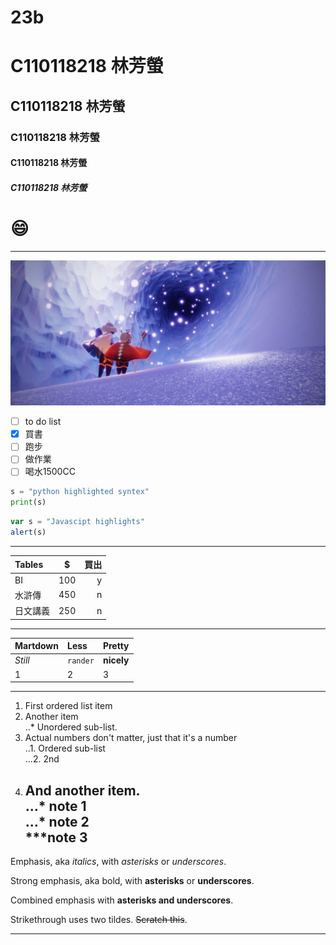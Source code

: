 # 23b
# C110118218 林芳螢
## C110118218 林芳螢
### C110118218 林芳螢
#### C110118218 林芳螢
##### C110118218 林芳螢

# 😄 

-----

![ice](ice.jpg "ice")

- [ ] to do list
- [x] 買書
- [ ] 跑步
- [ ] 做作業
- [ ] 喝水1500CC

```python
s = "python highlighted syntex"
print(s)
```

```js
var s = "Javascipt highlights"
alert(s)
```

---

|  Tables | $ | 買出 |
|:--------|:---:|-----:|
|BI|100|y|
|水滸傳|450|n|
|日文講義|250|n|

---

|  Martdown | Less | Pretty |
|:--------|:---|:----|
|*Still*|`rander`|**nicely**|
|1|2|3|

---

1. First ordered list item  
2. Another item  
   ..* Unordered sub-list.
3. Actual numbers don't matter, just that it's a number  
    ..1. Ordered sub-list  
   ...2. 2nd  
4. And another item.  
...* note 1  
...* note 2  
***note 3
   ---

Emphasis, aka *italics*, with *asterisks* or *underscores*.

Strong emphasis, aka bold, with **asterisks** or **underscores**.

Combined emphasis with **asterisks and underscores**.

Strikethrough uses two tildes. ~~Scratch this~~.

---
